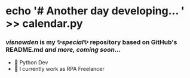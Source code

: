 # echo '# Another day developing... ' >> calendar.py
### <b><i>visnowden</i> is my ✨_special_✨ repository based on GitHub's README.md</b> <i>and more, coming soon...</i>
+ 🌱 Python Dev
+ 🔭 I currently work as RPA Freelancer

